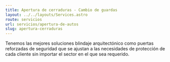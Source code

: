 ```yaml
---
title: Apertura de cerraduras - Cambio de guardas
layout: ../../layouts/Services.astro
route: servicios
url: servicios/apertura-de-autos
slug: apertura-cerraduras
---
```


Tenemos las mejores soluciones blindaje arquitectónico como puertas reforzadas de seguridad que se ajustan a las necesidades de protección de cada cliente sin importar el sector en el que sea requerido.
